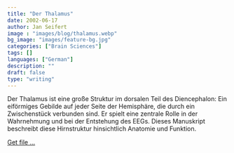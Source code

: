 ```yaml
---
title: "Der Thalamus"
date: 2002-06-17
author: Jan Seifert
image : "images/blog/thalamus.webp"
bg_image: "images/feature-bg.jpg"
categories: ["Brain Sciences"]
tags: []
languages: ["German"]
description: ""
draft: false
type: "writing"
---
```


Der Thalamus ist eine große Struktur im dorsalen Teil des Diencephalon: Ein eiförmiges Gebilde auf jeder Seite der Hemisphäre, die durch ein Zwischenstück verbunden sind. Er spielt eine zentrale Rolle in der Wahrnehmung und bei der Entstehung des EEGs. Dieses Manuskript beschreibt diese Hirnstruktur hinsichtlich Anatomie und Funktion. </p>

<a class="btn btn-main" href="/download/thalamus.pdf">Get file ...</a>

